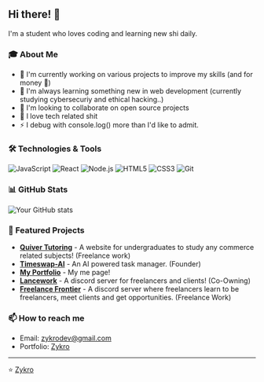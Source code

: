 ## Hi there! 👋

I'm a student who loves coding and learning new shi daily.

### 🎓 About Me
- 🔭 I'm currently working on various projects to improve my skills (and for money 🤑)
- 🌱 I'm always learning something new in web development (currently studying cybersecuriy and ethical hacking..)
- 👯 I'm looking to collaborate on open source projects
- 💬 I love tech related shit
- ⚡ I debug with console.log() more than I'd like to admit.

### 🛠️ Technologies & Tools
![JavaScript](https://img.shields.io/badge/-JavaScript-F7DF1E?style=flat-square&logo=javascript&logoColor=black)
![React](https://img.shields.io/badge/-React-61DAFB?style=flat-square&logo=react&logoColor=black)
![Node.js](https://img.shields.io/badge/-Node.js-339933?style=flat-square&logo=node.js&logoColor=white)
![HTML5](https://img.shields.io/badge/-HTML5-E34F26?style=flat-square&logo=html5&logoColor=white)
![CSS3](https://img.shields.io/badge/-CSS3-1572B6?style=flat-square&logo=css3&logoColor=white)
![Git](https://img.shields.io/badge/-Git-F05032?style=flat-square&logo=git&logoColor=white)

### 📊 GitHub Stats
![Your GitHub stats](https://github-readme-stats.vercel.app/api?username=Inv-Wolve&show_icons=true&theme=default)

### 🚀 Featured Projects
- **[Quiver Tutoring](https://quivertutoring.com)** - A website for undergraduates to study any commerce related subjects! (Freelance work)
- **[Timeswap-AI](https://zykro.devcreates.lol/TimeSwap-AI)** - An AI powered task manager. (Founder)
- **[My Portfolio](https://zykro.dev)** - My me page!
- **[Lancework](https://discord.gg/RjafZjTZfs)** - A discord server for freelancers and clients! (Co-Owning)
- **[Freelance Frontier](https://freelancefrontier.one/)** - A discord server where freelancers learn to be freelancers, meet clients and get opportunities. (Freelance Work)

### 📫 How to reach me
- Email: zykrodev@gmail.com
- Portfolio: [Zykro](https://zykro.dev#support)

<!-- ### ☕ Support My Work
If you like what I do and want to support my learning journey, consider buying me a coffee!

[![Buy Me A Coffee](https://img.shields.io/badge/-Buy%20Me%20A%20Coffee-FFDD00?style=for-the-badge&logo=buy-me-a-coffee&logoColor=black)](https://www.buymeacoffee.com/) -->

---
⭐️ [Zykro](https://github.com/Inv-Wolve)